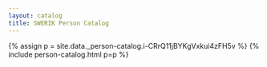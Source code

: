 ```yaml
---
layout: catalog
title: SWERIK Person Catalog
---
```

{% assign p = site.data._person-catalog.i-CRrQ11jBYKgVxkui4zFH5v %}
{% include person-catalog.html p=p %}

